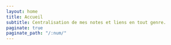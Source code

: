 ```yaml
---
layout: home
title: Accueil
subtitle: Centralisation de mes notes et liens en tout genre.
paginate: true
paginate_path: "/:num/"
---
```


